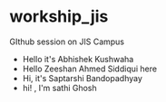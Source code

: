 # workship_jis
GIthub session on JIS Campus
- Hello it's Abhishek Kushwaha 
- Hello Zeeshan Ahmed Siddiqui here
- Hi, it's Saptarshi Bandopadhyay
- hi! , I'm sathi Ghosh

